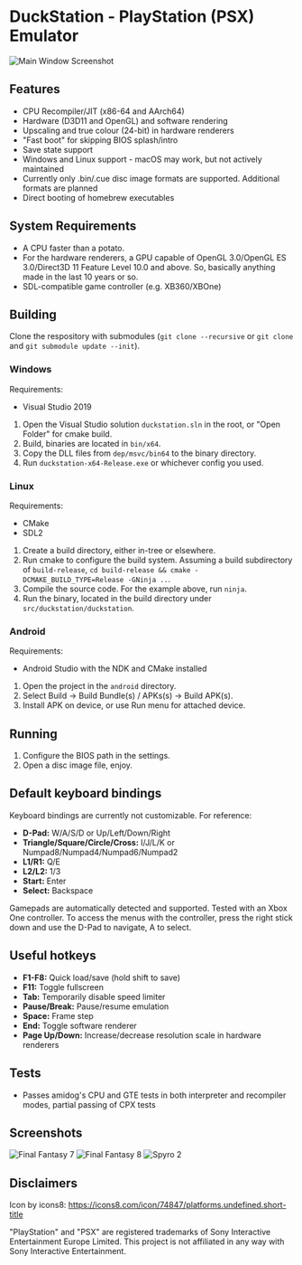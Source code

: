 # DuckStation - PlayStation (PSX) Emulator
![Main Window Screenshot](https://raw.githubusercontent.com/stenzek/duckstation/md-images/main.png)

## Features
 - CPU Recompiler/JIT (x86-64 and AArch64)
 - Hardware (D3D11 and OpenGL) and software rendering
 - Upscaling and true colour (24-bit) in hardware renderers
 - "Fast boot" for skipping BIOS splash/intro
 - Save state support
 - Windows and Linux support - macOS may work, but not actively maintained
 - Currently only .bin/.cue disc image formats are supported. Additional formats are planned
 - Direct booting of homebrew executables

## System Requirements
 - A CPU faster than a potato.
 - For the hardware renderers, a GPU capable of OpenGL 3.0/OpenGL ES 3.0/Direct3D 11 Feature Level 10.0 and above. So, basically anything made in the last 10 years or so.
 - SDL-compatible game controller (e.g. XB360/XBOne)

## Building
Clone the respository with submodules (`git clone --recursive` or `git clone` and `git submodule update --init`).

### Windows
Requirements:
 - Visual Studio 2019

1. Open the Visual Studio solution `duckstation.sln` in the root, or "Open Folder" for cmake build.
2. Build, binaries are located in `bin/x64`.
3. Copy the DLL files from `dep/msvc/bin64` to the binary directory.
4. Run `duckstation-x64-Release.exe` or whichever config you used.

### Linux
Requirements:
 - CMake
 - SDL2

1. Create a build directory, either in-tree or elsewhere.
2. Run cmake to configure the build system. Assuming a build subdirectory of `build-release`, `cd build-release && cmake -DCMAKE_BUILD_TYPE=Release -GNinja ..`.
3. Compile the source code. For the example above, run `ninja`.
4. Run the binary, located in the build directory under `src/duckstation/duckstation`.

### Android
Requirements:
 - Android Studio with the NDK and CMake installed

1. Open the project in the `android` directory.
2. Select Build -> Build Bundle(s) / APKs(s) -> Build APK(s).
3. Install APK on device, or use Run menu for attached device.

## Running
1. Configure the BIOS path in the settings.
2. Open a disc image file, enjoy.

## Default keyboard bindings
Keyboard bindings are currently not customizable. For reference:
 - **D-Pad:** W/A/S/D or Up/Left/Down/Right
 - **Triangle/Square/Circle/Cross:** I/J/L/K or Numpad8/Numpad4/Numpad6/Numpad2
 - **L1/R1:** Q/E
 - **L2/L2:** 1/3
 - **Start:** Enter
 - **Select:** Backspace

Gamepads are automatically detected and supported. Tested with an Xbox One controller.
To access the menus with the controller, press the right stick down and use the D-Pad to navigate, A to select.

## Useful hotkeys
 - **F1-F8:** Quick load/save (hold shift to save)
 - **F11:** Toggle fullscreen
 - **Tab:** Temporarily disable speed limiter
 - **Pause/Break:** Pause/resume emulation
 - **Space:** Frame step
 - **End:** Toggle software renderer
 - **Page Up/Down:** Increase/decrease resolution scale in hardware renderers

## Tests
 - Passes amidog's CPU and GTE tests in both interpreter and recompiler modes, partial passing of CPX tests

## Screenshots
![Final Fantasy 7](https://raw.githubusercontent.com/stenzek/duckstation/md-images/ff7.jpg)
![Final Fantasy 8](https://raw.githubusercontent.com/stenzek/duckstation/md-images/ff8.jpg)
![Spyro 2](https://raw.githubusercontent.com/stenzek/duckstation/md-images/spyro.jpg)

## Disclaimers

Icon by icons8: https://icons8.com/icon/74847/platforms.undefined.short-title

"PlayStation" and "PSX" are registered trademarks of Sony Interactive Entertainment Europe Limited. This project is not affiliated in any way with Sony Interactive Entertainment.
